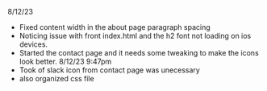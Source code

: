 8/12/23 
- Fixed content width in the about page paragraph spacing 
- Noticing issue with front index.html and the h2 font not loading on ios devices. 
- Started the contact page and it needs some tweaking to make the icons look better.
8/12/23 9:47pm 
- Took of slack icon from contact page was unecessary
- also organized css file